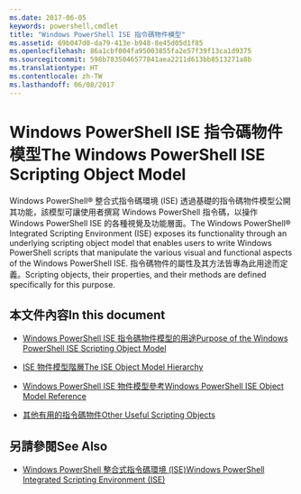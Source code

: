 ```yaml
---
ms.date: 2017-06-05
keywords: powershell,cmdlet
title: "Windows PowerShell ISE 指令碼物件模型"
ms.assetid: 69b047d0-da79-413e-b948-8e45d05d1f85
ms.openlocfilehash: 86a1cbf004fa95003855fa2e57f39f13ca1d9375
ms.sourcegitcommit: 598b7835046577841aea2211d613bb8513271a8b
ms.translationtype: HT
ms.contentlocale: zh-TW
ms.lasthandoff: 06/08/2017
---
```

# <a name="the-windows-powershell-ise-scripting-object-model"></a><span data-ttu-id="94765-103">Windows PowerShell ISE 指令碼物件模型</span><span class="sxs-lookup"><span data-stu-id="94765-103">The Windows PowerShell ISE Scripting Object Model</span></span>
  <span data-ttu-id="94765-104">Windows PowerShell® 整合式指令碼環境 (ISE) 透過基礎的指令碼物件模型公開其功能，該模型可讓使用者撰寫 Windows PowerShell 指令碼，以操作 Windows PowerShell ISE 的各種視覺及功能層面。</span><span class="sxs-lookup"><span data-stu-id="94765-104">The Windows PowerShell® Integrated Scripting Environment (ISE) exposes its functionality through an underlying scripting object model that enables users to write Windows PowerShell scripts that manipulate the various visual and functional aspects of the Windows PowerShell ISE.</span></span> <span data-ttu-id="94765-105">指令碼物件的屬性及其方法皆專為此用途而定義。</span><span class="sxs-lookup"><span data-stu-id="94765-105">Scripting objects, their properties, and their methods are defined specifically for this purpose.</span></span>

## <a name="in-this-document"></a><span data-ttu-id="94765-106">本文件內容</span><span class="sxs-lookup"><span data-stu-id="94765-106">In this document</span></span>

-   [<span data-ttu-id="94765-107">Windows PowerShell ISE 指令碼物件模型的用途</span><span class="sxs-lookup"><span data-stu-id="94765-107">Purpose of the Windows PowerShell ISE Scripting Object Model</span></span>](Purpose-of-the-Windows-PowerShell-ISE-Scripting-Object-Model.md)

-   [<span data-ttu-id="94765-108">ISE 物件模型階層</span><span class="sxs-lookup"><span data-stu-id="94765-108">The ISE Object Model Hierarchy</span></span>](The-ISE-Object-Model-Hierarchy.md)

-   [<span data-ttu-id="94765-109">Windows PowerShell ISE 物件模型參考</span><span class="sxs-lookup"><span data-stu-id="94765-109">Windows PowerShell ISE Object Model Reference</span></span>](Windows-PowerShell-ISE-Object-Model-Reference.md)

-   [<span data-ttu-id="94765-110">其他有用的指令碼物件</span><span class="sxs-lookup"><span data-stu-id="94765-110">Other Useful Scripting Objects</span></span>](../../getting-started/cookbooks/Other-Useful-Scripting-Objects.md)

## <a name="see-also"></a><span data-ttu-id="94765-111">另請參閱</span><span class="sxs-lookup"><span data-stu-id="94765-111">See Also</span></span>
- [<span data-ttu-id="94765-112">Windows PowerShell 整合式指令碼環境 &#40;ISE&#41;</span><span class="sxs-lookup"><span data-stu-id="94765-112">Windows PowerShell Integrated Scripting Environment &#40;ISE&#41;</span></span>](../../getting-started/fundamental/Windows-PowerShell-Integrated-Scripting-Environment--ISE-.md)

  
